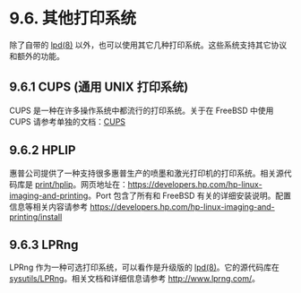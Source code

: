 # 9.6. 其他打印系统

除了自带的 [lpd(8)](https://www.freebsd.org/cgi/man.cgi?query=lpd&sektion=8&format=html) 以外，也可以使用其它几种打印系统。这些系统支持其它协议和额外的功能。

## 9.6.1 CUPS (通用 UNIX 打印系统)

CUPS 是一种在许多操作系统中都流行的打印系统。关于在 FreeBSD 中使用 CUPS 请参考单独的文档：[CUPS](https://docs.freebsd.org/en/articles/cups/)

## 9.6.2 HPLIP

惠普公司提供了一种支持很多惠普生产的喷墨和激光打印机的打印系统。相关源代码库是 [print/hplip](https://cgit.freebsd.org/ports/tree/print/hplip/pkg-descr)。网页地址在：<https://developers.hp.com/hp-linux-imaging-and-printing>。Port 包含了所有和 FreeBSD 有关的详细安装说明。配置信息等相关内容请参考 <https://developers.hp.com/hp-linux-imaging-and-printing/install>

## 9.6.3 LPRng

LPRng 作为一种可选打印系统，可以看作是升级版的 [lpd(8)](https://www.freebsd.org/cgi/man.cgi?query=lpd&sektion=8&format=html)。它的源代码库在 [sysutils/LPRng](https://cgit.freebsd.org/ports/tree/sysutils/LPRng/pkg-descr)。相关文档和详细信息请参考 <http://www.lprng.com/>。


